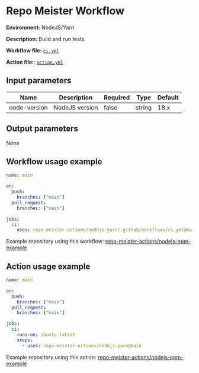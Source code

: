 # Repo Meister Workflow

**Environment:** NodeJS/Yarn

**Description:** Build and run tests.

**Workflow file:** [`ci.yml`](.github/workflows/ci.yml)

**Action file:**: [`action.yml`](action.yml)

## Input parameters

| Name         | Description    | Required | Type   | Default |
| ------------ | -------------- | -------- | ------ | ------- |
| node-version | NodeJS version | false    | string | 18.x    |

## Output parameters

None

## Workflow usage example

```yaml
name: main

on:
  push:
    branches: ["main"]
  pull_request:
    branches: ["main"]

jobs:
  ci:
    uses: repo-meister-actions/nodejs-yarn/.github/workflows/ci.yml@main
```

Example repository using this workflow: [repo-meister-actions/nodejs-npm-example](https://github.com/repo-meister-actions/nodejs-npm-example/blob/main/.github/workflows/main.yml)

## Action usage example

```yaml
name: main

on:
  push:
    branches: ["main"]
  pull_request:
    branches: ["main"]

jobs:
  ci:
    runs-on: ubuntu-latest
    steps:
      - uses: repo-meister-actions/nodejs-yarn@main
```

Example repository using this action: [repo-meister-actions/nodejs-npm-example](https://github.com/repo-meister-actions/nodejs-npm-example/blob/main/.github/workflows/main-action.yml)
